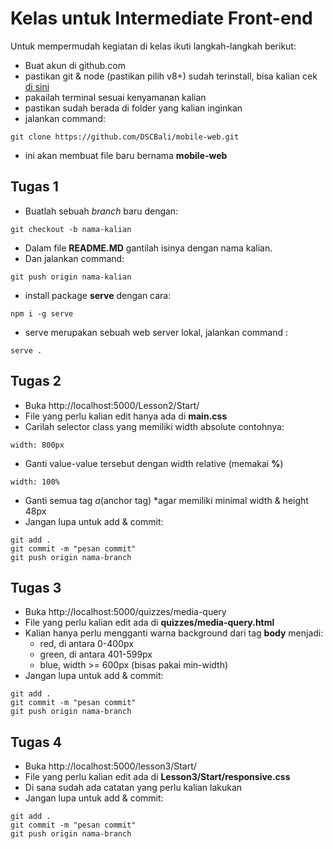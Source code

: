 # Kelas untuk Intermediate Front-end

Untuk mempermudah kegiatan di kelas ikuti langkah-langkah berikut:

- Buat akun di github.com
- pastikan git & node (pastikan pilih v8+) sudah terinstall, bisa kalian cek [di sini](https://github.com/DSCBali/preclass)
- pakailah terminal sesuai kenyamanan kalian
- pastikan sudah berada di folder yang kalian inginkan
- jalankan command:
```
git clone https://github.com/DSCBali/mobile-web.git
```
- ini akan membuat file baru bernama **mobile-web**

## Tugas 1
- Buatlah sebuah _branch_ baru dengan:
```
git checkout -b nama-kalian
```
- Dalam file **README.MD** gantilah isinya dengan nama kalian.
- Dan jalankan command:
```
git push origin nama-kalian
```
- install package **serve** dengan cara:
```
npm i -g serve
```
- serve merupakan sebuah web server lokal, jalankan command :
```
serve .
```


## Tugas 2
- Buka http://localhost:5000/Lesson2/Start/
- File yang perlu kalian edit hanya ada di **main.css**
- Carilah selector class yang memiliki width absolute contohnya:
```
width: 800px
```
- Ganti value-value tersebut dengan width relative (memakai **%**)
```
width: 100%
```
- Ganti semua tag *a*(anchor tag) *agar memiliki minimal width & height 48px
- Jangan lupa untuk add & commit:
```
git add .
git commit -m "pesan commit"
git push origin nama-branch
```

## Tugas 3
- Buka http://localhost:5000/quizzes/media-query
- File yang perlu kalian edit ada di **quizzes/media-query.html**
- Kalian hanya perlu mengganti warna background dari tag **body** menjadi:
  - red, di antara 0-400px
  - green, di antara 401-599px
  - blue, width >= 600px (bisas pakai min-width)
- Jangan lupa untuk add & commit:
```
git add .
git commit -m "pesan commit"
git push origin nama-branch
```

## Tugas 4
- Buka http://localhost:5000/lesson3/Start/
- File yang perlu kalian edit ada di **Lesson3/Start/responsive.css**
- Di sana sudah ada catatan yang perlu kalian lakukan
- Jangan lupa untuk add & commit:
```
git add .
git commit -m "pesan commit"
git push origin nama-branch
```
